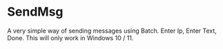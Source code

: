 # SendMsg
A very simple way of sending messages using Batch.
Enter Ip, Enter Text, Done.
This will only work in Windows 10 / 11.
